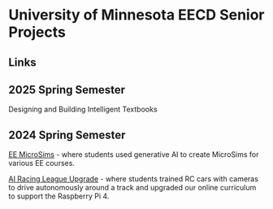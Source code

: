 # University of Minnesota EECD Senior Projects

## Links

## 2025 Spring Semester

Designing and Building Intelligent Textbooks

## 2024 Spring Semester

[EE MicroSims](https://kenn0727.github.io/ee-microsims/) - where students used generative AI to create MicroSims for various EE courses.

[AI Racing League Upgrade](https://www.coderdojotc.org/ai-racing-league/umn-curriculum/background/foundations-of-ai/) - where students trained RC cars with cameras to drive autonomously around a track and upgraded our online curriculum to support the Raspberry Pi 4.